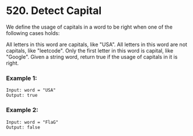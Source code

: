 # 520. Detect Capital

We define the usage of capitals in a word to be right when one of the following cases holds:

All letters in this word are capitals, like "USA".
All letters in this word are not capitals, like "leetcode".
Only the first letter in this word is capital, like "Google".
Given a string word, return true if the usage of capitals in it is right.

### Example 1:
```
Input: word = "USA"
Output: true
```

### Example 2:
```
Input: word = "FlaG"
Output: false
```


